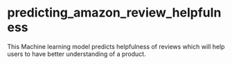 # predicting_amazon_review_helpfulness
This Machine learning model predicts helpfulness of reviews which will help users to have better understanding of a product. 
